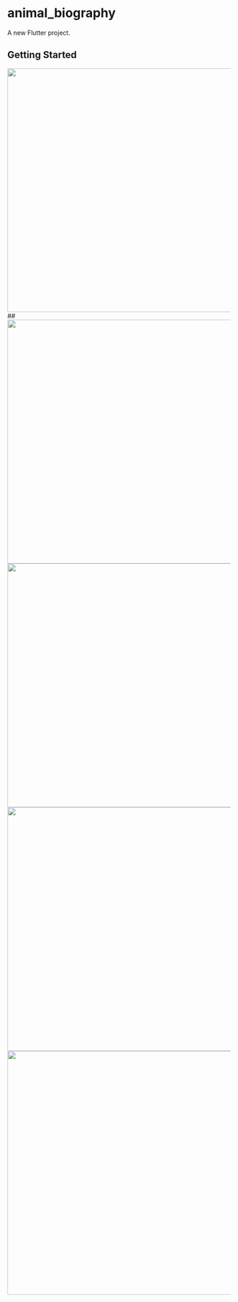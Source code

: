 # animal_biography

A new Flutter project.

## Getting Started

<img src="https://user-images.githubusercontent.com/111557931/201464751-2f52e474-69d4-4700-837c-33544172fdcc.mp4" style=" height:550; " data-target="animated-image.originalImage">
##
<img src="https://user-images.githubusercontent.com/111557931/200786818-34ce95b3-8249-4f6c-978a-dc21746ad466.jpg" style=" height:550px; " data-target="animated-image.originalImage"><img src="https://user-images.githubusercontent.com/111557931/201464854-17f6d9a9-4a35-43b5-bdc0-af75a3372f61.jpg" style=" height:550px; " data-target="animated-image.originalImage"><img src="https://user-images.githubusercontent.com/111557931/201464858-22711eb3-6bbc-48d1-bbae-787515d2d2bf.jpg" style=" height:550px; " data-target="animated-image.originalImage"><img src="https://user-images.githubusercontent.com/111557931/202679435-5f233056-246b-4241-8b96-05dc3449e2b3.jpg" style=" height:550px; " data-target="animated-image.originalImage">









